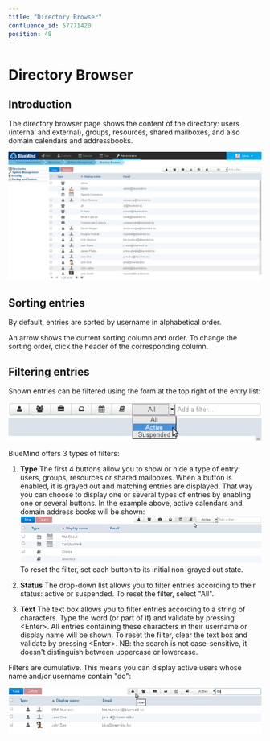 ```yaml
---
title: "Directory Browser"
confluence_id: 57771420
position: 48
---
```

# Directory Browser


## Introduction

The directory browser page shows the content of the directory: users (internal and external), groups, resources, shared mailboxes, and also domain calendars and addressbooks.


![](../../attachments/57771420/57771427.png)

## Sorting entries

By default, entries are sorted by username in alphabetical order.

An arrow shows the current sorting column and order. To change the sorting order, click the header of the corresponding column.

## Filtering entries

Shown entries can be filtered using the form at the top right of the entry list:

![](../../attachments/57771420/57771425.png)

BlueMind offers 3 types of filters:

1. **Type**
The first 4 buttons allow you to show or hide a type of entry: users, groups, resources or shared mailboxes.
When a button is enabled, it is grayed out and matching entries are displayed. That way you can choose to display one or several types of entries by enabling one or several buttons. In the example above, active calendars and domain address books will be shown:
![](../../attachments/57771420/57771421.png)
To reset the filter, set each button to its initial non-grayed out state.

2. **Status**
The drop-down list allows you to filter entries according to their status: active or suspended.
To reset the filter, select "All".

3. **Text**
The text box allows you to filter entries according to a string of characters.
Type the word (or part of it) and validate by pressing &lt;Enter>. All entries containing these characters in their username or display name will be shown.
To reset the filter, clear the text box and validate by pressing &lt;Enter>.
NB: the search is not case-sensitive, it doesn't distinguish between uppercase or lowercase.


Filters are cumulative. This means you can display active users whose name and/or username contain "do":

![](../../attachments/57771420/57771423.png)


